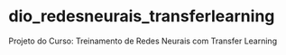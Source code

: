 # dio_redesneurais_transferlearning
Projeto do Curso: Treinamento de Redes Neurais com Transfer Learning
